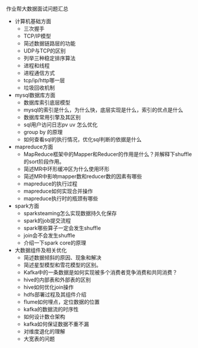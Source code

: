 作业帮大数据面试问题汇总

- 计算机基础方面
  - 三次握手
  - TCP/IP模型
  - 简述数据链路层的功能
  - UDP与TCP的区别
  - 列举三种稳定排序算法
  - 进程和线程
  - 进程通信方式
  - tcp/ip/http哪一层
  - 垃圾回收机制
- mysql数据库方面
  - 数据库索引底层模型
  - mysql的索引是什么，为什么快，底层实现是什么，索引的优点是什么
  - 数据库常用引擎及其区别
  - sql用户访问日志pv uv 怎么优化
  - group by 的原理
  - 如何查看sql的执行情况，优化sql判断的依据是什么
- mapreduce方面
  - MapReduce框架中的Mapper和Reducer的作用是什么？并解释下shuffle的sort阶段作用。
  - 简述MR中环形缓冲区为什么使用环形
  - 简述MR中影响mapper数和reducer数的因素有哪些
  - mapreduce的执行过程
  - mapreduce如何实现合并操作
  - mapreduce执行时的瓶颈有哪些
- spark方面
  - sparksteaming怎么实现数据持久化保存
  - spark的job提交流程
  - spark哪些算子一定会发生shuffle
  - join会不会发生shuffle
  - 介绍一下spark core的原理
- 大数据组件及相关优化
  - 简述数据倾斜的原因、现象和解决
  - 简述星型模型和雪花模型的区别。
  - Kafka中的一条数据是如何实现被多个消费者竞争消费和共同消费？
  - hive的内部表和外部表的区别
  - hive如何优化join操作
  - hdfs部署过程及其组件介绍
  - flume如何埋点，定位数据的位置
  - kafka的数据流的时序性
  - 如何设计数仓架构
  - kafka如何保证数据不重不漏
  - 对维度退化的理解
  - 大宽表的问题



